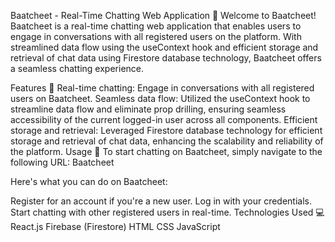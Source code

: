 
Baatcheet - Real-Time Chatting Web Application 💬
Welcome to Baatcheet! Baatcheet is a real-time chatting web application that enables users to engage in conversations with all registered users on the platform. With streamlined data flow using the useContext hook and efficient storage and retrieval of chat data using Firestore database technology, Baatcheet offers a seamless chatting experience.

Features 🚀
Real-time chatting: Engage in conversations with all registered users on Baatcheet.
Seamless data flow: Utilized the useContext hook to streamline data flow and eliminate prop drilling, ensuring seamless accessibility of the current logged-in user across all components.
Efficient storage and retrieval: Leveraged Firestore database technology for efficient storage and retrieval of chat data, enhancing the scalability and reliability of the platform.
Usage 📱
To start chatting on Baatcheet, simply navigate to the following URL: Baatcheet

Here's what you can do on Baatcheet:

Register for an account if you're a new user.
Log in with your credentials.
Start chatting with other registered users in real-time.
Technologies Used 💻
React.js
Firebase (Firestore)
HTML
CSS
JavaScript
